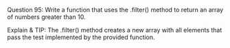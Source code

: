 Question 95: Write a function that uses the .filter() method to return an array of numbers greater than 10.

Explain & TIP: The .filter() method creates a new array with all elements that pass the test implemented by the provided function.
